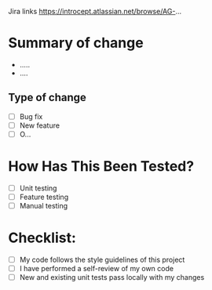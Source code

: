 Jira links
https://introcept.atlassian.net/browse/AG-...

# Summary of change

* .....
* ....

## Type of change

- [ ] Bug fix
- [ ] New feature
- [ ] O...

# How Has This Been Tested?

- [ ] Unit testing
- [ ] Feature testing
- [ ] Manual testing

# Checklist:

- [ ] My code follows the style guidelines of this project
- [ ] I have performed a self-review of my own code
- [ ] New and existing unit tests pass locally with my changes